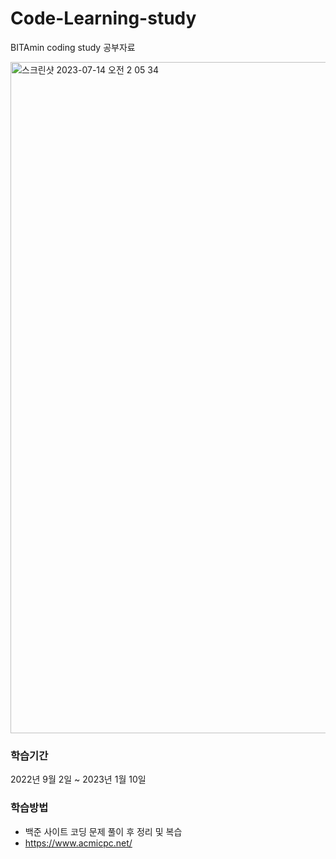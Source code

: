 # Code-Learning-study
BITAmin coding study 공부자료

<img width="1074" alt="스크린샷 2023-07-14 오전 2 05 34" src="https://github.com/cheongsu/Code-Learning-study/assets/103344737/1c360a2d-2c3c-4a83-846f-527e0304dc73">

### 학습기간
2022년 9월 2일 ~ 2023년 1월 10일

### 학습방법

- 백준 사이트 코딩 문제 풀이 후 정리 및 복습
- https://www.acmicpc.net/
